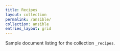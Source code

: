 ```yaml
---
title: Recipes
layout: collection
permalink: /ansible/
collection: ansible
entries_layout: grid
---
```


Sample document listing for the collection `_recipes`.
